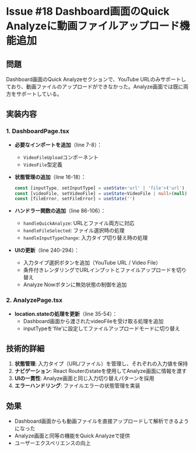 # Issue #18 Dashboard画面のQuick Analyzeに動画ファイルアップロード機能追加

## 問題
Dashboard画面のQuick Analyzeセクションで、YouTube URLのみサポートしており、動画ファイルのアップロードができなかった。Analyze画面では既に両方をサポートしている。

## 実装内容

### 1. DashboardPage.tsx
- **必要なインポートを追加**（line 7-8）：
  - `VideoFileUpload`コンポーネント
  - `VideoFile`型定義

- **状態管理の追加**（line 16-18）：
  ```typescript
  const [inputType, setInputType] = useState<'url' | 'file'>('url')
  const [videoFile, setVideoFile] = useState<VideoFile | null>(null)
  const [fileError, setFileError] = useState('')
  ```

- **ハンドラー関数の追加**（line 86-106）：
  - `handleQuickAnalyze`: URLとファイル両方に対応
  - `handleFileSelected`: ファイル選択時の処理
  - `handleInputTypeChange`: 入力タイプ切り替え時の処理

- **UIの更新**（line 240-294）：
  - 入力タイプ選択ボタンを追加（YouTube URL / Video File）
  - 条件付きレンダリングでURLインプットとファイルアップロードを切り替え
  - Analyze Nowボタンに無効状態の制御を追加

### 2. AnalyzePage.tsx
- **location.stateの処理を更新**（line 35-54）：
  - Dashboard画面から渡されたvideoFileを受け取る処理を追加
  - inputTypeを'file'に設定してファイルアップロードモードに切り替え

## 技術的詳細
1. **状態管理**: 入力タイプ（URL/ファイル）を管理し、それぞれの入力値を保持
2. **ナビゲーション**: React Routerのstateを使用してAnalyze画面に情報を渡す
3. **UIの一貫性**: Analyze画面と同じ入力切り替えパターンを採用
4. **エラーハンドリング**: ファイルエラーの状態管理を実装

## 効果
- Dashboard画面からも動画ファイルを直接アップロードして解析できるようになった
- Analyze画面と同等の機能をQuick Analyzeで提供
- ユーザーエクスペリエンスの向上